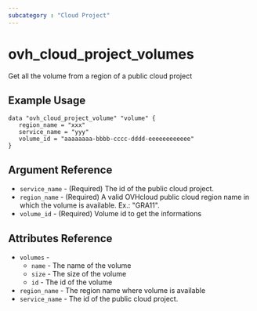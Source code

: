 ```yaml
---
subcategory : "Cloud Project"
---
```


# ovh_cloud_project_volumes

Get all the volume from a region of a public cloud project

## Example Usage

```hcl
data "ovh_cloud_project_volume" "volume" {
   region_name = "xxx"
   service_name = "yyy"
   volume_id = "aaaaaaaa-bbbb-cccc-dddd-eeeeeeeeeeee"
}
```

## Argument Reference

* `service_name` - (Required) The id of the public cloud project.
* `region_name` - (Required) A valid OVHcloud public cloud region name in which the volume is available. Ex.: "GRA11".
* `volume_id` - (Required) Volume id to get the informations

## Attributes Reference
* `volumes` - 
  * `name` - The name of the volume
  * `size` - The size of the volume
  * `id` - The id of the volume
* `region_name` - The region name where volume is available
* `service_name` - The id of the public cloud project.
